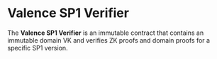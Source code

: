 # Valence SP1 Verifier

The **Valence SP1 Verifier** is an immutable contract that contains an immutable domain VK and verifies ZK proofs and domain proofs for a specific SP1 version.

